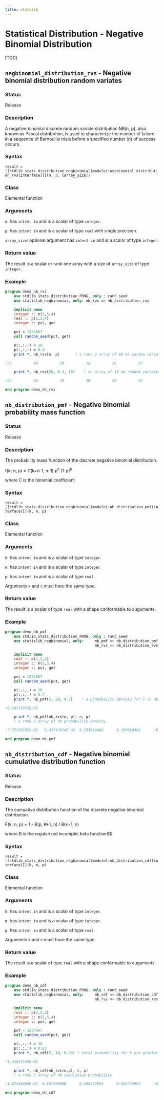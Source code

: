 ```yaml
---
title: statslib
---
```


# Statistical Distribution - Negative Binomial Distribution

[TOC]

## `negbinomial_distribution_rvs` - Negative binomial distribution random variates

### Status

Release

### Description

A negative binomial discrete random variate distribution NB(n, p), also known as Pascal distribution, is used to characterize the number of failure in a sequence of Bernoullie trials before a specified number (n) of success occurs.

### Syntax

`result = [[stdlib_stats_distribution_negbinomial(module):negbinomial_distribution_rvs(interface)]](n, p, [array_size])`

### Class

Elemental function

### Arguments

`n`: has `intent in` and is a scalar of type `integer`.

`p`: has `intent in` and is a scalar of type `real` with single precision.

`array_size`: optional argument has `intent in` and is a scalar of type `integer`.

### Return value

The result is a scalar or rank one array with a size of `array_size` of type `integer`.

### Example

```fortran
program demo_nb_rvs
    use stdlib_stats_distribution_PRNG, only : rand_seed
    use statislib_negbinomial, only: nb_rvs => nb_distribution_rvs

    implicit none
    integer :: n(2,3,4)
    real :: p(2,3,4)
    integer :: put, get

    put = 1234567
    call random_seed(put, get)

    n(:,:,:) = 20
    p(:,:,:) = 0.3
    print *, nb_rvs(n, p)       ! a rank 3 array of 60 nb random variate

!53          49          39          38          36          37          !43          55          34          37          62          52          !63          51          37          31          37          55          !38          33          60          33          53          39

    print *, nb_rvs(20, 0.3, 10)    ! an array of 10 nb random variates

!54          45          38          49          50          65          !30          50          38          32

end program demo_nb_rvs
```

## `nb_distribution_pmf` - Negative binomial probability mass function

### Status

Release

### Description

The probability mass function of the discrete negative binomial distribution.

f(k; n, p) = C(k+n-1, n-1) p<sup>n</sup> (1-p)<sup>k</sup>

where C is the binomial coefficient

### Syntax

`result = [[stdlib_stats_distribution_negbinomial(module):nb_distribution_pmf(interface)]](k, n, p)`

### Class

Elemental function

### Arguments

`k`: has `intent in` and is a scalar of type `integer`.

`n`: has `intent in` and is a scalar of type `integer`.

`p`: has `intent in` and is a scalar of type `real`.

Arguments `k` and `n` must have the same type.

### Return value

The result is a scalar of type `real` with a shape conformable to auguments.

### Example

```fortran
program demo_nb_pmf
    use stdlib_stats_distribution_PRNG, only : rand_seed
    use statislib_negbinomial, only:     nb_pmf => nb_distribution_pmf,         &
                                         nb_rvs => nb_distribution_rvs

    implicit none
    real :: p(2,3,4)
    integer :: n(2,3,4)
    integer :: put, get

    put = 1234567
    call random_seed(put, get)

    n(:,:,:) = 20
    p(:,:,:) = 0.7
    print *, nb_pmf(5, 20, 0.7)    ! a probability density for 5 in nb

!8.24131072E-02

    print *, nb_pmf(nb_rvs(n, p), n, p)
    ! a rank 3 array of nb probability density

!7.72150382E-02   9.43747014E-02  0.103016488      0.103016488      !0.103016488      0.114789672       7.72150382E-02   5.98418787E-02   !8.24131072E-02  0.103016488       2.12494712E-02   9.43747014E-02   !3.12492102E-02  0.116224766      0.103016488      0.103016488      !0.103016488       5.98418787E-02  0.114789672       8.24131072E-02   !5.98418787E-02   8.24131072E-02   4.41910028E-02   8.24131072E-02

end program demo_nb_pmf
```

## `nb_distribution_cdf` - Negative binomial cumulative distribution function

### Status

Release

### Description

The cumuative distribution function of the discrete negative binomial distribution.

F(k; n, p) = 1 - B(p, K+1, n) / B(k+1, n)

where B is the regularized incomplet beta function$$

### Syntax

`result = [[stdlib_stats_distribution_negbinomial(module):nb_distribution_cdf(interface)]](k, n, p)`

### Class

Elemental function

### Arguments

`k`: has `intent in` and is a scalar of type `integer`.

`n`: has `intent in` and is a scalar of type `integer`.

`p`: has `intent in` and is a scalar of type `real`.

Arguments `k` and `n` must have the same type.

### Return value

The result is a scalar of type `real` with a shape conformable to auguments.

### Example

```fortran
program demo_nb_cdf
    use stdlib_stats_distribution_PRNG, only : rand_seed
    use statislib_negbinomial, only:     nb_cdf => nb_distribution_cdf,         &
                                         nb_rvs => nb_distribution_rvs

    implicit none
    real :: p(2,3,4)
    integer :: n(2,3,4)
    integer :: put, get

    put = 1234567
    call random_seed(put, get)

    n(:,:,:) = 10
    p(:,:,:) = 0.83
    print *, nb_cdf(5, 10, 0.83) ! total probability for k not greater than 5

!4.41051535E-02

    print *, nb_cdf(nb_rvs(n,p), n, p)
    ! a rank 3 array of nb cumulative probability

!1.87446903E-02  0.167706698      0.263772994      0.263772994      !0.155160442      0.155160442      0.246627286       9.26578715E-02  !0.263772994      0.263772994      0.246627286       4.41051535E-02   !9.26578715E-02  0.246627286      0.263772994      0.155160442      !0.263772994      0.167706698      0.155160442      0.155160442       !9.26578715E-02  0.263772994      0.246627286      0.263772994

end program demo_nb_cdf
```
